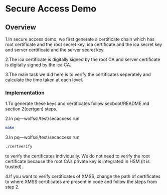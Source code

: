 <div class="oranda-hide">

# Secure Access Demo
## Overview
1.In secure access demo, we first generate a certificate chain which has root certificate and the root secret key, ica certificate and the ica secret key and server certificate and the server secret key. 

2.The ica certificate is digitally signed by the root CA and server certificate is digitally signed by the ica CA. 

3.The main task we did here is to verify the certificates seperately and calculate the time taken at each level. 

### Implementation
1.To generate these keys and certificates follow secboot/README.md section 2(certgen) steps. 

2.In pq—wolfssl/test/secaccess run 
```bash
make 
```
3.In pq—wolfssl/test/secaccess run 
```bash
./certverify
```
to verify the certificates individually. We do not need to verify the root certificate because the root CA’s private key is integrated in HSM (it is trusted). 

4.If you want to verify certificates of XMSS, change the path of certificates to where XMSS certificates are present in code and follow the steps from step 2. 

